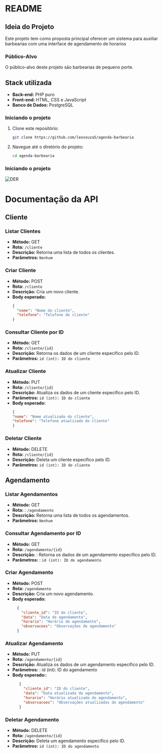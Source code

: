 # README

## Ideia do Projeto

Este projeto tem como proposta principal oferecer um sistema para auxiliar barbearias com uma interface de agendamento de horarios


### Público-Alvo

O público-alvo deste projeto são barbearias de pequeno porte.

## Stack utilizada

- **Back-end:** PHP puro
- **Front-end:** HTML, CSS e JavaScript
- **Banco de Dados:** PostgreSQL

### Iniciando o projeto

1. Clone este repositório:
   ```bash
   git clone https://github.com/leosouza5/agenda-barbearia
   ```
2. Navegue até o diretório do projeto:
   ```bash
   cd agenda-barbearia
   ```

### Iniciando o projeto

![DER](https://github.com/user-attachments/assets/da967335-a455-4798-b296-6cd68f0c8ef3)


# Documentação da API

## Cliente

### Listar Clientes
- **Método:** GET
- **Rota:** `/cliente`
- **Descrição:** Retorna uma lista de todos os clientes.
- **Parâmetros:** `Nenhum`

### Criar Cliente
- **Método:** POST
- **Rota:** `/cliente`
- **Descrição:** Cria um novo cliente.
- **Body esperado:**
  ```json
  {
    "nome": "Nome do cliente",
    "telefone": "Telefone do cliente"
  }
  
### Consultar Cliente por ID
- **Método:**  GET
- **Rota:**  `/cliente/{id}`
- **Descrição:**  Retorna os dados de um cliente específico pelo ID.
- **Parâmetros:**  `id (int): ID do cliente`


### Atualizar Cliente
- **Método:**  PUT
- **Rota:**  `/cliente/{id}`
- **Descrição:**  Atualiza os dados de um cliente específico pelo ID.
- **Parâmetros:**  `id (int): ID do cliente`
- **Body esperado:**
  ```json
  {
  "nome": "Nome atualizado do cliente",
  "telefone": "Telefone atualizado do cliente"
  }
  
  
### Deletar Cliente
- **Método:**  DELETE
- **Rota:**  `/cliente/{id}`
- **Descrição:**  Deleta um cliente específico pelo ID.
- **Parâmetros:** 
 `id (int): ID do cliente`
 
 
## Agendamento

### Listar Agendamentos
- **Método:**  GET
- **Rota:** : `/agendamento`
- **Descrição:**  Retorna uma lista de todos os agendamentos.
- **Parâmetros:**  `Nenhum`


### Consultar Agendamento por ID
- **Método:**  GET
- **Rota:**  `/agendamento/{id}`
- **Descrição:** : Retorna os dados de um agendamento específico pelo ID.
- **Parâmetros:** :
`id (int): ID do agendamento`


### Criar Agendamento
- **Método:**  POST
- **Rota:**  `/agendamento`
- **Descrição:** Cria um novo agendamento.
- **Body esperado:**
  ```json 
    {
      "cliente_id": "ID do cliente",
      "data": "Data do agendamento",
      "horario": "Horário do agendamento",
      "observacoes": "Observações do agendamento"
    }


### Atualizar Agendamento

- **Método:** PUT
- **Rota:** `/agendamento/{id}`
- **Descrição:** Atualiza os dados de um agendamento específico pelo ID.
- **Parâmetros:** :
id (int): ID do agendamento
- **Body esperado:**:
   ```json
      {
        "cliente_id": "ID do cliente",
        "data": "Data atualizada do agendamento",
        "horario": "Horário atualizado do agendamento",
        "observacoes": "Observações atualizadas do agendamento"
      }
### Deletar Agendamento
- **Método:** DELETE
- **Rota:** `/agendamento/{id}`
- **Descrição:** Deleta um agendamento específico pelo ID.
- **Parâmetros:** 
`id (int): ID do agendamento`


